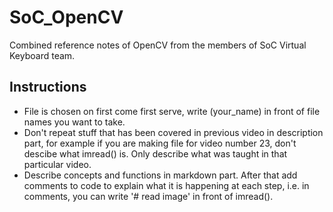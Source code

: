# SoC_OpenCV
Combined reference notes of OpenCV from the members of SoC Virtual Keyboard team.

## Instructions

* File is chosen on first come first serve, write (your_name) in front of file names you want to take.
* Don't repeat stuff that has been covered in previous video in description part, for example if you are making file for video number 23, don't descibe what imread() is. Only describe what was taught in that particular video.
* Describe concepts and functions in markdown part. After that add comments to code to explain what it is happening at each step, i.e. in comments, you can write '# read image' in front of imread().
